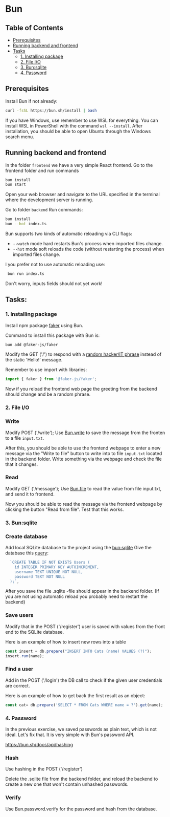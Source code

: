 # Bun

##  Table of Contents

- [Prerequisites](#prerequisites)
- [Running backend and frontend](#running-backend-and-frontend)
- [Tasks](#tasks)
  - [1. Installing package](#1-installing-package)
  - [2. File I/O](#2-file-io)
  - [3. Bun:sqlite](#3-bunsqlite)
  - [4. Password](#4-password)

## Prerequisites

Install Bun if not already: 
```bash
curl -fsSL https://bun.sh/install | bash
```
If you have Windows, use remember to use WSL for everything. You can install WSL in PowerShell with the command `wsl --install`. After installation, you should be able to open Ubuntu through the Windows search menu.


## Running backend and frontend

In the folder `frontend` we have a very simple React frontend. Go to the frontend folder and run commands 
```bash
bun install
bun start
``` 
Open your web browser and navigate to the URL specified in the terminal where the development server is running. 


Go to folder `backend`
Run commands:
```bash
bun install
bun --hot index.ts
```

Bun supports two kinds of automatic reloading via CLI flags:
- `--watch` mode hard restarts Bun's process when imported files change.
- `--hot` mode soft reloads the code (without restarting the process) when imported files change.

I you prefer not to use automatic reloading use:
```bash
 bun run index.ts 
 ```

Don't worry, inputs fields should not yet work!

 ## Tasks:


### 1. Installing package

Install npm package [faker](https://fakerjs.dev/guide/#installation) using Bun.

Command to install this package with Bun is:
```bash
bun add @faker-js/faker
```

Modify the GET ('/') to respond with a [random hacker/IT phrase](https://fakerjs.dev/api/hacker.html#phrase) instead of the static 'Hello!' message.

Remember to use import with libraries:
```javascript
import { faker } from '@faker-js/faker';
```

Now if you reload the frontend web page the greeting from the backend should change and be a random phrase.

### 2. File I/O

### Write 

Modify POST ('/write'); Use [Bun.write](https://bun.sh/docs/api/file-io#writing-files-bun-write) to save the message from the fronten to a file `input.txt`.

After this, you should be able to use the frontend webpage to enter a new message via the "Write to file" button to write into to file `input.txt` located in the backend folder. Write something via the webpage and check the file that it changes.

### Read

Modify GET ('/message'); Use [Bun.file](https://bun.sh/docs/api/file-io#reading-files-bun-file) to read the value from file input.txt, and send it to frontend.

Now you should be able to read the message via the frontend webpage by clicking the button "Read from file". Test that this works.

### 3. Bun:sqlite

### Create database
Add local SQLite database to the project using the [bun:sqlite](https://bun.sh/docs/api/sqlite#database)
Give the database this [query](https://bun.sh/docs/api/sqlite#query):
```typescript
  `CREATE TABLE IF NOT EXISTS Users (
    id INTEGER PRIMARY KEY AUTOINCREMENT,
    username TEXT UNIQUE NOT NULL,
    password TEXT NOT NULL
  );`,
```
After you save the file .sqlite -file should appear in the backend folder. (If you are not using automatic reload you probably need to restart the backend)


### Save users
Modify that in the POST ('/register') user is saved with values from the front end to the SQLite database.

Here is an example of how to insert new rows into a table
```typescript
const insert = db.prepare("INSERT INTO Cats (name) VALUES (?)");
insert.run(name);
```


### Find a user
Add in the POST ('/login') the DB call to check if the given user credentials are correct.

Here is an example of how to get back the first result as an object:
```typescript
const cat= db.prepare('SELECT * FROM Cats WHERE name = ?').get(name);
```

### 4. Password
In the previous exercise, we saved passwords as plain text, which is not ideal. Let's fix that. It is very simple with Bun's password API.

https://bun.sh/docs/api/hashing

### Hash
Use hashing in the POST ('/register')

Delete the .sqlite file from the backend folder, and reload the backend to create a new one that won't contain unhashed passwords.

### Verify

Use Bun.password.verify for the password and hash from the database.